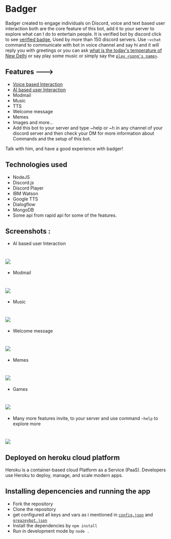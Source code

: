 
#                                       Badger

Badger created to engage individuals on Discord, voice and text based user interaction both are the core feature of this bot, add it to your server to explore what can I do to entertain people. It is verified bot by discord click to see [verified badge](https://github.com/GreaZeY/badger-discord-bot/blob/main/screenshots/verified.PNG?raw=true), Used by more than 150 discord servers.
Use `~vchat` command to communicate with bot in voice channel and say hi and it will reply you with greetings or you can ask [what is the today's temperature of New Delhi](https://github.com/GreaZeY/badger-discord-bot/blob/main/screenshots/temp.PNG) or say play some music or simply say the [`play <song's name>`](https://github.com/GreaZeY/badger-discord-bot/blob/main/screenshots/music.PNG).

## Features --->

* [Voice based Interaction](https://github.com/GreaZeY/badger-discord-bot#)
* [AI based user Interaction](https://github.com/GreaZeY/badger-discord-bot#)
* Modmail
* Music
* TTS
* Welcome message
* Memes
* Images and more...
* Add this bot to your server and type ~help or ~h in any channel of your discord server and then check your DM for more information about Commands and the setup of this bot.

Talk with him, and have a good experience with badger!

## Technologies used
* NodeJS
* Discord.js
* Discord Player
* IBM Watson
* Google TTS
* Dialogflow
* MongoDB
* Some api from rapid api for some of the features.


## Screenshots :
* AI based user Interaction
# ![](https://media.discordapp.net/attachments/804076014282997840/812109755547910174/unknown.png?width=596&height=701)
* Modmail
# ![](https://media.discordapp.net/attachments/804076014282997840/811972448312492072/unknown.png?width=529&height=525)
* Music
# ![](https://raw.githubusercontent.com/GreaZeY/badger-discord-bot/main/screenshots/music.PNG)
* Welcome message
# ![](https://raw.githubusercontent.com/GreaZeY/badger-discord-bot/main/screenshots/welcome.PNG)
* Memes
# ![](https://raw.githubusercontent.com/GreaZeY/badger-discord-bot/main/screenshots/memeandjokes.PNG)
* Games 
# ![](https://github.com/GreaZeY/badger-discord-bot/blob/main/screenshots/games.PNG?raw=true)
* Many more features invite, to your server and use command `~help` to explore more
# ![](https://raw.githubusercontent.com/GreaZeY/badger-discord-bot/main/screenshots/1.PNG)

## Deployed on heroku cloud platform
Heroku is a container-based cloud Platform as a Service (PaaS). Developers use Heroku to deploy, manage, and scale modern apps.

## Installing depencencies and running the app
* Fork the repository
* Clone the repository
* get configured all keys and vars as i mentioned in [`config.json`](https://github.com/GreaZeY/badger-discord-bot/blob/main/config.json) and [`greazeybot.json`](https://github.com/GreaZeY/badger-discord-bot/blob/main/greazeybot.json)
* Install the dependencies by `npm install`
* Run in development mode by `node .`
